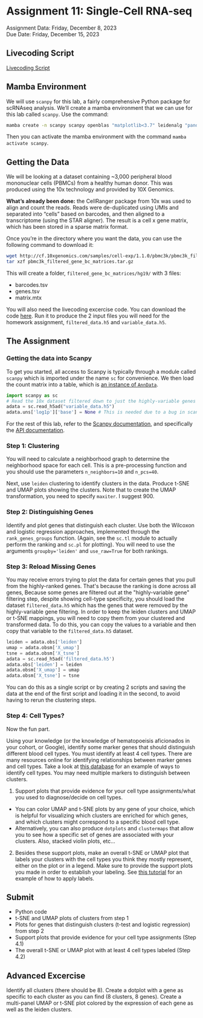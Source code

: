# Assignment 11: Single-Cell RNA-seq

Assignment Data: Friday, December 8, 2023<br />
Due Date: Friday, December 15, 2023

## Livecoding Script

[Livecoding Script](https://github.com/bxlab/cmdb-quantbio/raw/main/assignments/lab/scRNA-seq/slides_asynchronous_or_livecoding_resources/livecoding.py)

## Mamba Environment

We will use `scanpy` for this lab, a fairly comprehensive Python package for scRNAseq analysis. We’ll create a mamba environment that we can use for this lab called `scanpy`. Use the command:

```bash
mamba create -n scanpy scanpy openblas "matplotlib<3.7" leidenalg "pandas<2.0.1" -y
```

Then you can activate the mamba environment with the command `mamba activate scanpy`.

## Getting the Data

We will be looking at a dataset containing ~3,000 peripheral blood mononuclear cells (PBMCs) from a healthy human donor. This was produced using the 10x technology and provided by 10X Genomics.

**What’s already been done:** the CellRanger package from 10x was used to align and count the reads. Reads were de-duplicated using UMIs and separated into “cells” based on barcodes, and then aligned to a transcriptome (using the STAR aligner). The result is a cell x gene matrix, which has been stored in a sparse matrix format.

Once you’re in the directory where you want the data, you can use the following command to download it:

```bash
wget http://cf.10xgenomics.com/samples/cell-exp/1.1.0/pbmc3k/pbmc3k_filtered_gene_bc_matrices.tar.gz
tar xzf pbmc3k_filtered_gene_bc_matrices.tar.gz
```

This will create a folder, `filtered_gene_bc_matrices/hg19/` with 3 files:

- barcodes.tsv
- genes.tsv
- matrix.mtx

You will also need the livecoding excercise code. You can download the code [here](https://github.com/bxlab/cmdb-quantbio/raw/main/assignments/lab/scRNA-seq/slides_asynchronous_or_livecoding_resources/livecoding.py). Run it to produce the 2 input files you will need for the homework assignment, `filtered_data.h5` and `variable_data.h5`.

## The Assignment

### Getting the data into Scanpy

To get you started, all access to Scanpy is typically through a module called `scanpy` which is imported under the name `sc` for convenience. We then load the count matrix into a table, which is [an instance of `AnnData`](https://scanpy.readthedocs.io/en/latest/usage-principles.html#anndata).

```python
import scanpy as sc
# Read the 10x dataset filtered down to just the highly-variable genes
adata = sc.read_h5ad("variable_data.h5")
adata.uns['log1p']['base'] = None # This is needed due to a bug in scanpy 
```

For the rest of this lab, refer to the [Scanpy documentation](https://scanpy.readthedocs.io/en/stable/), and specifically the [API documentation](https://scanpy.readthedocs.io/en/stable/api.html).

### Step 1: Clustering

You will need to calculate a neighborhood graph to determine the neighborhood space for each cell. This is a pre-processing function and you should use the parameters `n_neighbors=10` and `n_pcs=40`.

Next, use `leiden` clustering to identify clusters in the data. Produce t-SNE and UMAP plots showing the clusters. Note that to create the UMAP transformation, you need to specify `maxiter`. I suggest 900.

### Step 2: Distinguishing Genes

Identify and plot genes that distinguish each cluster. Use both the Wilcoxon and logistic regression approaches, implemented through the `rank_genes_groups` function. (Again, see the `sc.tl` module to actually perform the ranking and `sc.pl` for plotting). You will need to use the arguments `groupby='leiden'` and `use_raw=True` for both rankings.

### Step 3: Reload Missing Genes

You may receive errors trying to plot the data for certain genes that you pull from the highly-ranked genes. That's because the ranking is done across all genes, Because some genes are filtered out at the "highly-variable gene" filtering step, despite showing cell-type specificity, you should load the dataset `filtered_data.h5` which has the genes that were removed by the highly-variable gene filtering. In order to keep the leiden clusters and UMAP or t-SNE mappings, you will need to copy them from your clustered and transformed data. To do this, you can copy the values to a variable and then copy that variable to the `filtered_data.h5` dataset.

```python
leiden = adata.obs['leiden']
umap = adata.obsm['X_umap']
tsne = adata.obsm['X_tsne']
adata = sc.read_h5ad('filtered_data.h5')
adata.obs['leiden'] = leiden
adata.obsm['X_umap'] = umap
adata.obsm['X_tsne'] = tsne
```

You can do this as a single script or by creating 2 scripts and saving the data at the end of the first script and loading it in the second, to avoid having to rerun the clustering steps.

### Step 4: Cell Types?

Now the fun part.

Using your knowledge (or the knowledge of hematopoeisis aficionados in your cohort, or Google), identify some marker genes that should distinguish different blood cell types. You must identify at least 4 cell types. There are many resources online for identifying relationships between marker genes and cell types. Take a look at [this database](http://betsholtzlab.org/VascularSingleCells/database.html) for an example of ways to identify cell types. You may need multiple markers to distinguish between clusters.

1. Support plots that provide evidence for your cell type assignments/what you used to diagnose/decide on cell types.
  * You can color UMAP and t-SNE plots by any gene of your choice, which is helpful for visualizing which clusters are enriched for which genes, and which clusters might correspond to a specific blood cell type.
  * Alternatively, you can also produce `dotplots` and `clustermaps` that allow you to see how a specific set of genes are associated with your clusters. Also, stacked violin plots, etc…
2. Besides these support plots, make an overall t-SNE or UMAP plot that labels your clusters with the cell types you think they mostly represent, either on the plot or in a legend. Make sure to provide the support plots you made in order to establish your labeling. See [this tutorial](https://scanpy-tutorials.readthedocs.io/en/latest/plotting/core.html) for an example of how to apply labels.

## Submit

- Python code
- t-SNE and UMAP plots of clusters from step 1
- Plots for genes that distinguish clusters (t-test and logistic regression) from step 2
- Support plots that provide evidence for your cell type assignments (Step 4.1)
- The overall t-SNE or UMAP plot with at least 4 cell types labeled (Step 4.2)

## Advanced Excercise

Identify all clusters (there should be 8). Create a dotplot with a gene as specific to each cluster as you can find (8 clusters, 8 genes). Create a multi-panel UMAP or t-SNE plot colored by the expression of each gene as well as the leiden clusters.